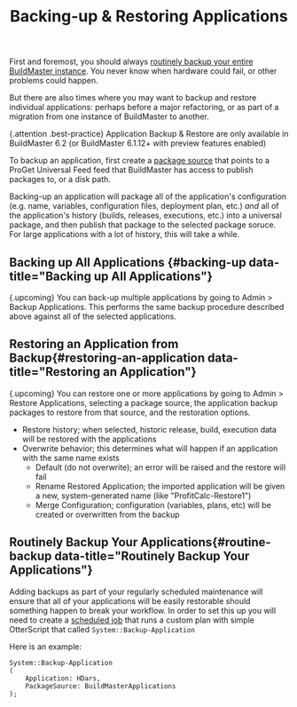 ﻿---
title: Backing-up & Restoring Applications
sequence: 60
show-headings-in-nav: true
---

First and foremost, you should always [routinely backup your entire BuildMaster instance](/docs/buildmaster/installation-and-maintenance/backing-up). You never know when hardware could fail, or other problems could happen. 

But there are also times where you may want to backup and restore individual applications: perhaps before a major refactoring, or as part of a migration from one instance of BuildMaster to another.

{.attention .best-practice} Application Backup & Restore are only available in BuildMaster 6.2 (or BuildMaster 6.1.12+ with preview features enabled)

To backup an application, first create a [package source](/docs/buildmaster/builds/packaging/package-sources) that points to a ProGet Universal Feed feed that BuildMaster has access to publish packages to, or a disk path. 

Backing-up an application will package all of the application's configuration (e.g. name, variables, configuration files, deployment plan, etc.) *and* all of the application's history (builds, releases, executions, etc.) into a universal package, and then publish that package to the selected package soruce. For large applications with a lot of history, this will take a while. 

## Backing up All Applications {#backing-up data-title="Backing up All Applications"}
{.upcoming} You can back-up multiple applications by going to Admin > Backup Applications. This performs the same backup procedure described above against all of the selected applications.

## Restoring an Application from Backup{#restoring-an-application data-title="Restoring an Application"}

{.upcoming} You can restore one or more applications by going to Admin > Restore Applications, selecting a package source, the  application backup packages to restore from that source, and the restoration options.

 * Restore history; when selected, historic release, build, execution data will be restored with the applications
 * Overwrite behavior; this determines what will happen if an application with the same name exists
   - Default (do not overwrite); an error will be raised and the restore will fail
   - Rename Restored Application; the imported application will be given a new, system-generated name (like "ProfitCalc-Restore1")
   - Merge Configuration; configuration (variables, plans, etc) will be created or overwritten from the backup

## Routinely Backup Your Applications{#routine-backup data-title="Routinely Backup Your Applications"}

Adding backups as part of your regularly scheduled maintenance will ensure that all of your applications will be easily restorable should something happen to break your workflow. In order to set this up you will need to create a [scheduled job](/docs/buildmaster/builds/continuous-integration/build-triggers-and-monitors) that runs a custom plan with simple OtterScript that called `System::Backup-Application`

Here is an example: 
```
System::Backup-Application
(
    Application: HDars,
    PackageSource: BuildMasterApplications
);
```
